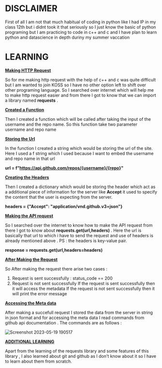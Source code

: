 # DISCLAIMER
First of all I am not that much habitual of coding in python like I had IP in my class 12th but i didnt took it that seriously so I just know the basic of python programing but I am practicing to code in c++ and c and I have plan to learn python and datascience in depth duriny my summer vaccation

# LEARNING 
**<ins>Making HTTP Request</ins>**

So for me making http request with the help of c++ and c was quite difficult but I am wanted to join KOSS so I have no other option left to shift over other programing language. So I searched over internet which will help me to make http request easier and from there I got to know that we can import a library named **requests** . 

**<ins>Created a Function</ins>**

Then I created a function which will be called after taking the input of the username and the repo name. So this function take two parameter username and repo name  

**<ins>Storing the Url</ins>** 

In the function I created a string which would be storing the url of the site. Here I used a f string which I used because I want to embed the username and repo name in that url

**url = f"https://api.github.com/repos/{username}/{repo}"**

**<ins>Creating the Headers</ins>**

Then I created a dictionary which would be storing the header which act as a additional piece of information for the server like **Accept** it used to specify the content that the user is expecting from the server.

**headers = {"Accept": "application/vnd.github.v3+json"}**

**<ins>Making the API request</ins>**

So I searched over the internet to know how to make the API request from there I got to know about **requests.get(url,headers)** . Here the url is basically that url to which i have to send the request and use of headers is already mentioned above . PS : the headers is key-value pair.

**response = requests.get(url,headers=headers)**

**<ins>After Making the Request</ins>** 

So After making the request there arise two cases :
1) Request is sent successfully : status_code == 200
2) Request is not sent successfully 
If the request is sent successfully then it will access the metadata
If the request is not sent successfully then it will print the error message

**<ins>Accessing the Meta data</ins>**

After making a succefull request I stored the data from the server in string in json format and for accessing the meta data I read commands from github api documentation . 
The commands are as follows : 


![Screenshot 2023-05-19 190517](https://github.com/Garvit1721/Code-of-task/assets/128980420/71664ac7-79a9-4211-94ce-70a9ff595fc3)

**<ins>ADDITIONAL LEARNING</ins>**

Apart from the learning of the requests library and some features of this library , I also learned about git and github as I don't know about it so I have to learn about them from scratch.




